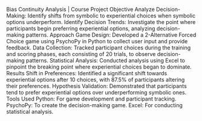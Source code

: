 Bias Continuity Analysis | Course Project
Objective
Analyze Decision-Making: Identify shifts from symbolic to experiential choices when symbolic options underperform.
Identify Decision Trends: Investigate the point where participants begin preferring experiential options, analyzing decision-making patterns.
Approach
Game Design: Developed a 2-Alternative Forced Choice game using PsychoPy in Python to collect user input and provide feedback.
Data Collection: Tracked participant choices during the training and scoring phases, each consisting of 20 trials, to observe decision-making patterns.
Statistical Analysis: Conducted analysis using Excel to pinpoint the breaking point where experiential choices began to dominate.
Results
Shift in Preferences: Identified a significant shift towards experiential options after 10 choices, with 87.5% of participants altering their preferences.
Hypothesis Validation: Demonstrated that participants tend to prefer experiential options over underperforming symbolic ones.
Tools Used
Python: For game development and participant tracking.
PsychoPy: To create the decision-making game.
Excel: For conducting statistical analysis.

